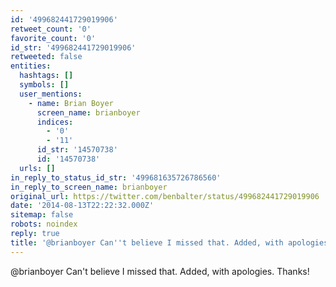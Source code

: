 ```yaml
---
id: '499682441729019906'
retweet_count: '0'
favorite_count: '0'
id_str: '499682441729019906'
retweeted: false
entities:
  hashtags: []
  symbols: []
  user_mentions:
    - name: Brian Boyer
      screen_name: brianboyer
      indices:
        - '0'
        - '11'
      id_str: '14570738'
      id: '14570738'
  urls: []
in_reply_to_status_id_str: '499681635726786560'
in_reply_to_screen_name: brianboyer
original_url: https://twitter.com/benbalter/status/499682441729019906
date: '2014-08-13T22:22:32.000Z'
sitemap: false
robots: noindex
reply: true
title: '@brianboyer Can''t believe I missed that. Added, with apologies. Thanks!'
---
```


@brianboyer Can't believe I missed that. Added, with apologies. Thanks!